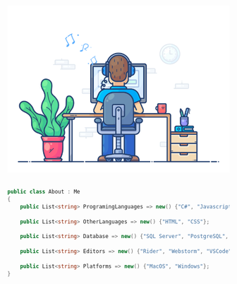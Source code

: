 <div align="center" width="50">
    <img src="https://github.com/nguyendkn/nguyendkn/blob/main/images/dev-working_rounded.gif?raw=true" href="https://github.com/nguyendkn" alt="nguyendk.on@gmail.com"  width="550"/>
</div>

<br>

```C#
public class About : Me
{
    public List<string> ProgramingLanguages => new() {"C#", "Javascript", "Angular", "ReactJS", "NextJS", "NestJS"};

    public List<string> OtherLanguages => new() {"HTML", "CSS"};

    public List<string> Database => new() {"SQL Server", "PostgreSQL", "MongoDB"};

    public List<string> Editors => new() {"Rider", "Webstorm", "VSCode"};

    public List<string> Platforms => new() {"MacOS", "Windows"};
}
```   
